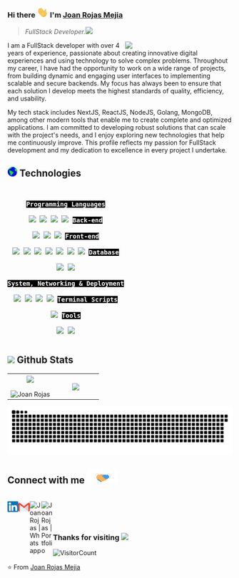 ### Hi there <img src="https://github.com/SatYu26/SatYu26/blob/master/Assets/Hi.gif?raw=true" width="25px"> I'm [Joan Rojas Mejia](https://joanrojas.dev)
>
><p><em>FullStack Developer.</a><img src="https://media.giphy.com/media/WUlplcMpOCEmTGBtBW/giphy.gif" width="30"></em></p>

<img align='right' src="https://media.giphy.com/media/lP8xu5t2DLGG045H8F/giphy.gif" width="240">

<div>
  <p>
I am a FullStack developer with over 4 years of experience, passionate about creating innovative digital experiences and using technology to solve complex problems. Throughout my career, I have had the opportunity to work on a wide range of projects, from building dynamic and engaging user interfaces to implementing scalable and secure backends. My focus has always been to ensure that each solution I develop meets the highest standards of quality, efficiency, and usability.

My tech stack includes NextJS, ReactJS, NodeJS, Golang, MongoDB, among other modern tools that enable me to create complete and optimized applications. I am committed to developing robust solutions that can scale with the project's needs, and I enjoy exploring new technologies that help me continuously improve. This profile reflects my passion for FullStack development and my dedication to excellence in every project I undertake.
  </p>
</div>


## <img src="https://github.com/SatYu26/SatYu26/blob/master/Assets/Earth.gif?raw=true" width="22px"> Technologies

<br>

<p style="display: inline-block;" align="center">
  <kbd style="background: transparent;">
    <kbd style="background: #000000;color: #fff; font-weight: 600;">Programming Languages</kbd>
    <br>
    <br>
    <img width="30px" src="https://cdn.svgporn.com/logos/javascript.svg" />
    <img width="30px" src="https://cdn.svgporn.com/logos/typescript-icon.svg" />
    <img width="22px" src="https://cdn.svgporn.com/logos/gopher.svg" />
    <img width="27px" src="https://cdn.svgporn.com/logos/c-plusplus.svg" />
  </kbd>
   <kbd style="background: transparent;">
    <kbd style="background: #000000;color: #fff; font-weight: 600;">Back-end</kbd>
    <br>
    <br>
    <img width="27px" src="https://cdn.svgporn.com/logos/nodejs-icon.svg" />
    <img width="30px" src="https://cdn.svgporn.com/logos/nestjs.svg" />
    <img width="30px" src="https://avatars.githubusercontent.com/u/7894478?v=4" />
  </kbd>
  <kbd style="background: transparent;">
    <kbd style="background: #000000;color: #fff; font-weight: 600;">Front-end</kbd>
    <br>
    <br>
    <img width="26px" src="https://cdn.worldvectorlogo.com/logos/html-1.svg" />
    <img width="26px" src="https://cdn.worldvectorlogo.com/logos/css-3.svg" />
    <img width="30px" src="https://cdn.svgporn.com/logos/react.svg" />
    <img width="30px" src="https://cdn.svgporn.com/logos/vue.svg" />
    <img width="21px" src="https://cdn.svgporn.com/logos/astro-icon.svg" />
    <img width="30px" src="https://cdn.svgporn.com/logos/nextjs-icon.svg" />
    <img width="37px" src="https://cdn.worldvectorlogo.com/logos/tailwindcss.svg" />
  </kbd>
  <kbd style="background: transparent;">
    <kbd style="background: #000000;color: #fff; font-weight: 600;">Database</kbd>
    <br>
    <br>
    <img width="14px" src="https://cdn.svgporn.com/logos/mongodb-icon.svg" />
    <img width="30px" src="https://cdn.svgporn.com/logos/postgresql.svg" />
  </kbd>
  <br>
  <br>
  <kbd style="background: transparent;">
    <kbd style="background: #000000;color: #fff; font-weight: 600;">System, Networking & Deployment</kbd>
    <br>
    <br>
    <img width="33px" src="https://cdn.svgporn.com/logos/vercel-icon.svg" />
    <img width="30px" src="https://cdn.svgporn.com/logos/github-octocat.svg" />
    <img width="28px" src="https://cdn.svgporn.com/logos/git-icon.svg" />
    <img width="36px" src="https://cdn.svgporn.com/logos/docker-icon.svg" />
  </kbd>
  <kbd style="background: transparent;">
    <kbd style="background: #000000;color: #fff; font-weight: 600;">Terminal Scripts</kbd>
    <br>
    <br>
    <img width="27px" src="https://cdn.svgporn.com/logos/bash-icon.svg" />
  </kbd>
  <kbd style="background: transparent;">
    <kbd style="background: #000000;color: #fff; font-weight: 600;">Tools</kbd>
    <br>
    <br>
    <img width="30px" src="https://cdn.svgporn.com/logos/visual-studio-code.svg" />
    <img width="30px" src="https://cdn.svgporn.com/logos/eclipse-icon.svg" />
  </kbd>
</p>

## <img src="https://media.giphy.com/media/iY8CRBdQXODJSCERIr/giphy.gif" width="35"><b> Github Stats </b>

<p align="center">
  <table align="center">
    <tr border="none">
      <td width="50%" align="center">
        <img  align="center"  src="https://github-readme-stats.vercel.app/api?username=JoanRojasMejia&theme=midnight-purple&show_icons=true&count_private=true" />
        <br></br>
        <img  title="🔥 Get streak stats for your profile at git.io/streak-stats" alt="Joan Rojas" src="https://github-readme-streak-stats.herokuapp.com/?user=JoanRojasMejia&theme=midnight-purple&hide_border=false" />
      </td>
      <td width="50%" align="center">
        <img  align="center"  src="https://github-readme-stats.anuraghazra1.vercel.app/api/top-langs/?username=JoanRojasMejia&theme=midnight-purple&hide_border=false&no-bg=true&no-frame=true&langs_count=10"/>
      </td>
    </tr>
  </table>
</p>

![snake gif](https://raw.githubusercontent.com/JoanRojasMejia/portfolio/122f34e51127da96b5a3af4936c89d15b0708d17/public/joan-contribution.svg)

## Connect with me <img src="https://github.com/SatYu26/SatYu26/blob/master/Assets/Handshake.gif?raw=true" height="32px">

  <br>
  <a href="https://www.linkedin.com/in/joan-rojas-b872a0188/" target="_blank">
    <img align="left" alt="Joan Rojas | Linkedin" width="24px" src="https://raw.githubusercontent.com/SatYu26/SatYu26/c58140b559bf4b3c4d324b8edbd61bc11e7095cf/Assets/Linkedin.svg" />
  </a>
  <a href="mailto:sebas.rojas.mejia@gmail.com" target="_blank">
    <img align="left" alt="Joan Rojas | Gmail" width="26px" src="https://raw.githubusercontent.com/SatYu26/SatYu26/c58140b559bf4b3c4d324b8edbd61bc11e7095cf/Assets/Gmail.svg" />
  </a>
  <a href="https://wa.me/+573196549592" target="_blank">
    <img align="left" alt="Joan Rojas | Whatsapp" width="26px" src="https://cdn.svgporn.com/logos/whatsapp-icon.svg" />
  </a>
  <a href="www.joanrojas.dev" target="_blank">
    <img align="left" alt="Joan Rojas | Portfolio" width="26px" src="https://www.svgrepo.com/show/106961/portfolio.svg" />
  </a>

<br><br>

### Thanks for visiting <img src="https://media.giphy.com/media/xT0GqkVV1VtG7tqS08/giphy.gif" height="15px">

![VisitorCount](https://profile-counter.glitch.me/JoanRojasMejia/count.svg)

⭐️ From [Joan Rojas Mejia](https://github.com/JoanRojasMejia)

<!---
JoanRojasMejia/JoanRojasMejia is a ✨ special ✨ repository because its `README.md` (this file) appears on your GitHub profile.
You can click the Preview link to take a look at your changes.
--->

